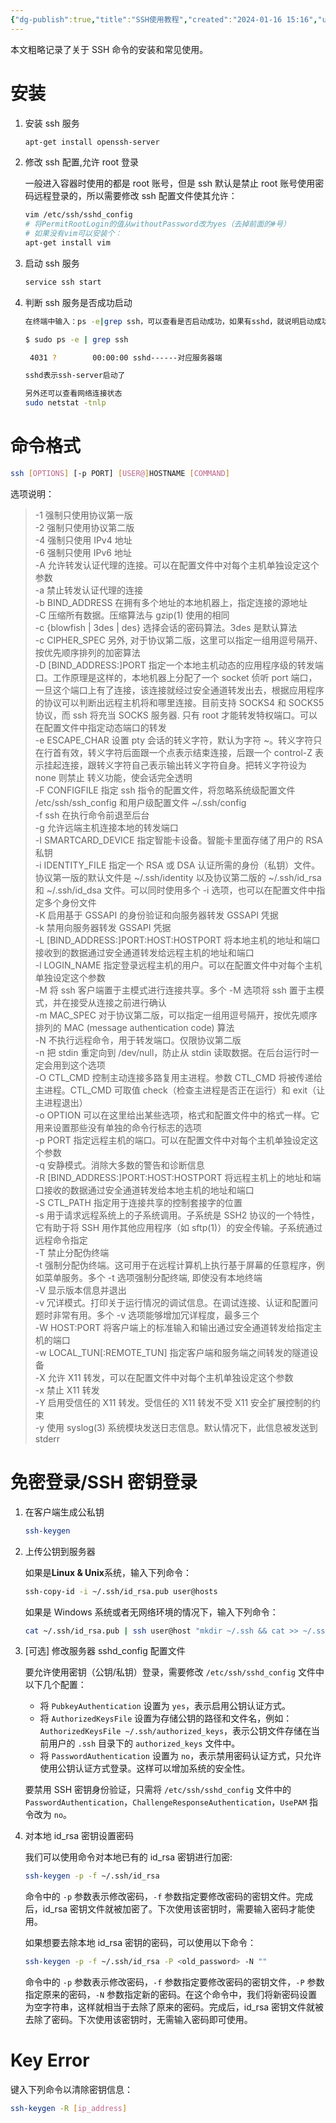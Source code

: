```yaml
---
{"dg-publish":true,"title":"SSH使用教程","created":"2024-01-16 15:16","updated":"2024-01-29 15:00","tags":["tool"],"permalink":"/1-Engineering Wiki/SSH使用教程/","dgPassFrontmatter":true,"noteIcon":"1"}
---
```



本文粗略记录了关于 SSH 命令的安装和常见使用。

# 安装

1. 安装 ssh 服务

    ```bash
    apt-get install openssh-server
    ```

2. 修改 ssh 配置,允许 root 登录

	一般进入容器时使用的都是 root 账号，但是 ssh 默认是禁止 root 账号使用密码远程登录的，所以需要修改 ssh 配置文件使其允许：

    ```bash
    vim /etc/ssh/sshd_config
    # 将PermitRootLogin的值从withoutPassword改为yes（去掉前面的#号）
    # 如果没有vim可以安装个：
    apt-get install vim
    ```

3. 启动 ssh 服务

    ```bash
    service ssh start
    ```

4. 判断 ssh 服务是否成功启动

    ```bash
    在终端中输入：ps -e|grep ssh，可以查看是否启动成功，如果有sshd，就说明启动成功。

    $ sudo ps -e | grep ssh

     4031 ?        00:00:00 sshd------对应服务器端

    sshd表示ssh-server启动了

    另外还可以查看网络连接状态
    sudo netstat -tnlp
    ```

# 命令格式

```bash
ssh [OPTIONS] [-p PORT] [USER@]HOSTNAME [COMMAND]
```
选项说明：

>-1	强制只使用协议第一版  
-2 强制只使用协议第二版  
-4 强制只使用 IPv4 地址  
-6 强制只使用 IPv6 地址  
-A 允许转发认证代理的连接。可以在配置文件中对每个主机单独设定这个参数  
-a 禁止转发认证代理的连接  
-b BIND_ADDRESS 在拥有多个地址的本地机器上，指定连接的源地址  
-C 压缩所有数据。压缩算法与 gzip(1) 使用的相同  
-c {blowfish | 3des | des} 选择会话的密码算法。3des 是默认算法  
-c CIPHER_SPEC 另外, 对于协议第二版，这里可以指定一组用逗号隔开、按优先顺序排列的加密算法  
-D [BIND_ADDRESS:]PORT 指定一个本地主机动态的应用程序级的转发端口。工作原理是这样的，本地机器上分配了一个 socket 侦听 port 端口，一旦这个端口上有了连接，该连接就经过安全通道转发出去，根据应用程序的协议可以判断出远程主机将和哪里连接。目前支持 SOCKS4 和 SOCKS5 协议，而 ssh 将充当 SOCKS 服务器. 只有 root 才能转发特权端口。可以在配置文件中指定动态端口的转发  
-e ESCAPE_CHAR 设置 pty 会话的转义字符，默认为字符 ~。转义字符只在行首有效，转义字符后面跟一个点表示结束连接，后跟一个 control-Z 表示挂起连接，跟转义字符自己表示输出转义字符自身。把转义字符设为 none 则禁止 转义功能，使会话完全透明  
-F CONFIGFILE 指定 ssh 指令的配置文件，将忽略系统级配置文件 /etc/ssh/ssh_config 和用户级配置文件 ~/.ssh/config  
-f ssh 在执行命令前退至后台  
-g 允许远端主机连接本地的转发端口  
-I SMARTCARD_DEVICE 指定智能卡设备。智能卡里面存储了用户的 RSA 私钥  
-i IDENTITY_FILE 指定一个 RSA 或 DSA 认证所需的身份（私钥）文件。协议第一版的默认文件是 ~/.ssh/identity 以及协议第二版的 ~/.ssh/id_rsa 和 ~/.ssh/id_dsa 文件。可以同时使用多个 -i 选项，也可以在配置文件中指定多个身份文件  
-K 启用基于 GSSAPI 的身份验证和向服务器转发 GSSAPI 凭据  
-k 禁用向服务器转发 GSSAPI 凭据  
-L [BIND_ADDRESS:]PORT:HOST:HOSTPORT 将本地主机的地址和端口接收到的数据通过安全通道转发给远程主机的地址和端口  
-l LOGIN_NAME 指定登录远程主机的用户。可以在配置文件中对每个主机单独设定这个参数  
-M 将 ssh 客户端置于主模式进行连接共享。多个 -M 选项将 ssh 置于主模式，并在接受从连接之前进行确认  
-m MAC_SPEC 对于协议第二版，可以指定一组用逗号隔开，按优先顺序排列的 MAC (message authentication code) 算法  
-N 不执行远程命令，用于转发端口。仅限协议第二版  
-n 把 stdin 重定向到 /dev/null，防止从 stdin 读取数据。在后台运行时一定会用到这个选项  
-O CTL_CMD 控制主动连接多路复用主进程。参数 CTL_CMD 将被传递给主进程。CTL_CMD 可取值 check（检查主进程是否正在运行）和 exit（让主进程退出）  
-o OPTION 可以在这里给出某些选项，格式和配置文件中的格式一样。它用来设置那些没有单独的命令行标志的选项  
-p PORT 指定远程主机的端口。可以在配置文件中对每个主机单独设定这个参数  
-q 安静模式。消除大多数的警告和诊断信息  
-R [BIND_ADDRESS:]PORT:HOST:HOSTPORT 将远程主机上的地址和端口接收的数据通过安全通道转发给本地主机的地址和端口  
-S CTL_PATH 指定用于连接共享的控制套接字的位置  
-s 用于请求远程系统上的子系统调用。子系统是 SSH2 协议的一个特性，它有助于将 SSH 用作其他应用程序（如 sftp(1)）的安全传输。子系统通过远程命令指定  
-T 禁止分配伪终端  
-t 强制分配伪终端。这可用于在远程计算机上执行基于屏幕的任意程序，例如菜单服务。多个 -t 选项强制分配终端, 即使没有本地终端  
-V 显示版本信息并退出  
-v 冗详模式。打印关于运行情况的调试信息。在调试连接、认证和配置问题时非常有用。多个 -v 选项能够增加冗详程度，最多三个  
-W HOST:PORT 将客户端上的标准输入和输出通过安全通道转发给指定主机的端口  
-w LOCAL_TUN[:REMOTE_TUN] 指定客户端和服务端之间转发的隧道设备  
-X 允许 X11 转发，可以在配置文件中对每个主机单独设定这个参数  
-x 禁止 X11 转发  
-Y 启用受信任的 X11 转发。受信任的 X11 转发不受 X11 安全扩展控制的约束  
-y 使用 syslog(3) 系统模块发送日志信息。默认情况下，此信息被发送到 stderr

# 免密登录/SSH 密钥登录

1. 在客户端生成公私钥

    ```bash
    ssh-keygen
    ```

2. 上传公钥到服务器
	
	如果是**Linux & Unix**系统，输入下列命令：

     ```bash
     ssh-copy-id -i ~/.ssh/id_rsa.pub user@hosts
     ```
	如果是 Windows 系统或者无网络环境的情况下，输入下列命令：

    ```bash
    cat ~/.ssh/id_rsa.pub | ssh user@host "mkdir ~/.ssh && cat >> ~/.ssh/authorized_keys && chmod 600 ~/.ssh/authorized_keys && chmod 700 ~/.ssh"
    ```
3. [可选] 修改服务器 sshd_config 配置文件

	要允许使用密钥（公钥/私钥）登录，需要修改 `/etc/ssh/sshd_config` 文件中以下几个配置：
    
     - 将 `PubkeyAuthentication` 设置为 `yes`，表示启用公钥认证方式。
     - 将 `AuthorizedKeysFile` 设置为存储公钥的路径和文件名，例如：`AuthorizedKeysFile ~/.ssh/authorized_keys`，表示公钥文件存储在当前用户的 `.ssh` 目录下的 `authorized_keys` 文件中。
     - 将 `PasswordAuthentication` 设置为 `no`，表示禁用密码认证方式，只允许使用公钥认证方式登录。这样可以增加系统的安全性。

	要禁用 SSH 密钥身份验证，只需将 `/etc/ssh/sshd_config` 文件中的 `PasswordAuthentication`，`ChallengeResponseAuthentication`，`UsePAM` 指令改为 `no`。

4. 对本地 id_rsa 密钥设置密码

	我们可以使用命令对本地已有的 id_rsa 密钥进行加密:
   ```bash
   ssh-keygen -p -f ~/.ssh/id_rsa
   ```
   命令中的 `-p` 参数表示修改密码，`-f` 参数指定要修改密码的密钥文件。完成后，id_rsa 密钥文件就被加密了。下次使用该密钥时，需要输入密码才能使用。

	如果想要去除本地 id_rsa 密钥的密码，可以使用以下命令：
   ```bash
   ssh-keygen -p -f ~/.ssh/id_rsa -P <old_password> -N ""
   ```
   命令中的 `-p` 参数表示修改密码，`-f` 参数指定要修改密码的密钥文件，`-P` 参数指定原来的密码，`-N` 参数指定新的密码。在这个命令中，我们将新密码设置为空字符串，这样就相当于去除了原来的密码。完成后，id_rsa 密钥文件就被去除了密码。下次使用该密钥时，无需输入密码即可使用。

# Key Error

键入下列命令以清除密钥信息：

```bash
ssh-keygen -R [ip_address]
```
